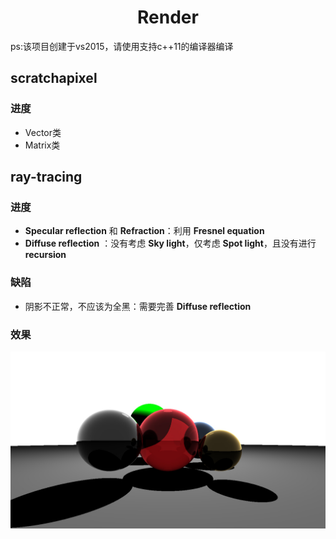 <h1 align="center">Render</h1>

ps:该项目创建于vs2015，请使用支持c++11的编译器编译

## scratchapixel ##
### 进度 ###
- Vector类
- Matrix类

## ray-tracing ##
### 进度 ###
- **Specular reflection** 和 **Refraction**：利用 **Fresnel equation** 
- **Diffuse reflection** ：没有考虑 **Sky light**，仅考虑 **Spot light**，且没有进行 **recursion**

### 缺陷 ###
- 阴影不正常，不应该为全黑：需要完善 **Diffuse reflection**

### 效果 ###
![](untitled.jpg)